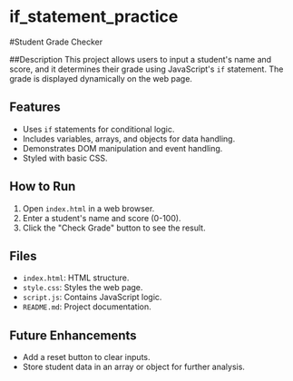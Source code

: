# if_statement_practice

#Student Grade Checker

##Description
This project allows users to input a student's name and score, and it determines their grade using JavaScript's `if` statement. The grade is displayed dynamically on the web page.

## Features
- Uses `if` statements for conditional logic.
- Includes variables, arrays, and objects for data handling.
- Demonstrates DOM manipulation and event handling.
- Styled with basic CSS.

## How to Run
1. Open `index.html` in a web browser.
2. Enter a student's name and score (0-100).
3. Click the "Check Grade" button to see the result.

## Files
- `index.html`: HTML structure.
- `style.css`: Styles the web page.
- `script.js`: Contains JavaScript logic.
- `README.md`: Project documentation.

## Future Enhancements
- Add a reset button to clear inputs.
- Store student data in an array or object for further analysis.